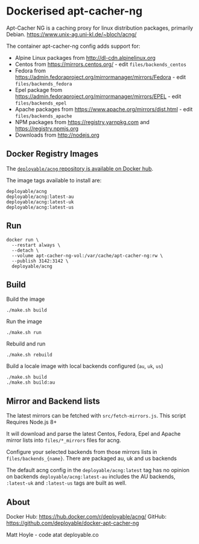 # Dockerised apt-cacher-ng

Apt-Cacher NG is a caching proxy for linux distribution packages, primarily Debian. https://www.unix-ag.uni-kl.de/~bloch/acng/

The container apt-cacher-ng config adds support for:

- Alpine Linux packages from http://dl-cdn.alpinelinux.org
- Centos from https://mirrors.centos.org/ - edit `files/backends_centos`
- Fedora from https://admin.fedoraproject.org/mirrormanager/mirrors/Fedora - edit `files/backends_fedora`
- Epel package from https://admin.fedoraproject.org/mirrormanager/mirrors/EPEL - edit `files/backends_epel` 
- Apache packages from https://www.apache.org/mirrors/dist.html - edit `files/backends_apache`
- NPM packages from https://registry.yarnpkg.com and https://registry.npmjs.org
- Downloads from http://nodejs.org


## Docker Registry Images

The [`deployable/acng` repository is available on Docker hub](https://hub.docker.com/r/deployable/acng/). 

The image tags available to install are:
```
deployable/acng
deployable/acng:latest-au
deployable/acng:latest-uk
deployable/acng:latest-us
```

## Run

```
docker run \
  --restart always \
  --detach \
  --volume apt-cacher-ng-vol:/var/cache/apt-cacher-ng:rw \
  --publish 3142:3142 \
  deployable/acng
```


## Build

Build the image

    ./make.sh build

Run the image

    ./make.sh run

Rebuild and run 

    ./make.sh rebuild

Build a locale image with local backends configured (`au`, `uk`, `us`)

    ./make.sh build
    ./make.sh build:au


## Mirror and Backend lists

The latest mirrors can be fetched with `src/fetch-mirrors.js`. This script Requires Node.js 8+ 

It will download and parse the latest Centos, Fedora, Epel and Apache mirror lists into `files/*_mirrors` files for acng.

Configure your selected backends from those mirrors lists in `files/backends_{name}`. 
There are packaged au, uk and us backends

The default acng config in the `deployable/acng:latest` tag has no opinion on backends 
`deployable/acng:latest-au` includes the AU backends, `:latest-uk` and `:latest-us` tags are built as well. 


## About 

Docker Hub: https://hub.docker.com/r/deployable/acng/
GitHub: https://github.com/deployable/docker-apt-cacher-ng

Matt Hoyle - code atat deployable.co


